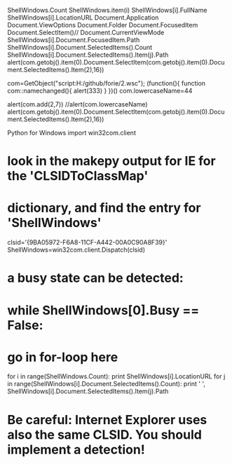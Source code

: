 ShellWindows.Count
ShellWindows.item(i)
ShellWindows[i].FullName
ShellWindows[i].LocationURL
Document.Application
Document.ViewOptions
Document.Folder
Document.FocusedItem
Document.SelectItem()//
Document.CurrentViewMode
ShellWindows[i].Document.FocusedItem.Path
ShellWindows[i].Document.SelectedItems().Count
ShellWindows[i].Document.SelectedItems().Item(j).Path
alert(com.getobj().item(0).Document.SelectItem(com.getobj().item(0).Document.SelectedItems().Item(2),16))



com=GetObject("script:H:/github/forie/2.wsc");
(function(){
    function com::namechanged(){
      alert(333)
    }
})()
com.lowercaseName=44
 

alert(com.add(2,7))
//alert(com.lowercaseName)
alert(com.getobj().item(0).Document.SelectItem(com.getobj().item(0).Document.SelectedItems().Item(2),16))


Python for Windows
import win32com.client
# look in the makepy output for IE for the 'CLSIDToClassMap'
# dictionary, and find the entry for 'ShellWindows'
clsid='{9BA05972-F6A8-11CF-A442-00A0C90A8F39}'
ShellWindows=win32com.client.Dispatch(clsid)
 
# a busy state can be detected:
# while ShellWindows[0].Busy == False:
# go in for-loop here
 
for i in range(ShellWindows.Count):
    print ShellWindows[i].LocationURL
    for j in range(ShellWindows[i].Document.SelectedItems().Count):
        print '  ', ShellWindows[i].Document.SelectedItems().Item(j).Path
 
# Be careful: Internet Explorer uses also the same CLSID. You should implement a detection!